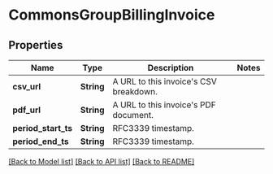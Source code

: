 # CommonsGroupBillingInvoice

## Properties

Name | Type | Description | Notes
------------ | ------------- | ------------- | -------------
**csv_url** | **String** | A URL to this invoice's CSV breakdown. | 
**pdf_url** | **String** | A URL to this invoice's PDF document. | 
**period_start_ts** | **String** | RFC3339 timestamp. | 
**period_end_ts** | **String** | RFC3339 timestamp. | 

[[Back to Model list]](../README.md#documentation-for-models) [[Back to API list]](../README.md#documentation-for-api-endpoints) [[Back to README]](../README.md)


